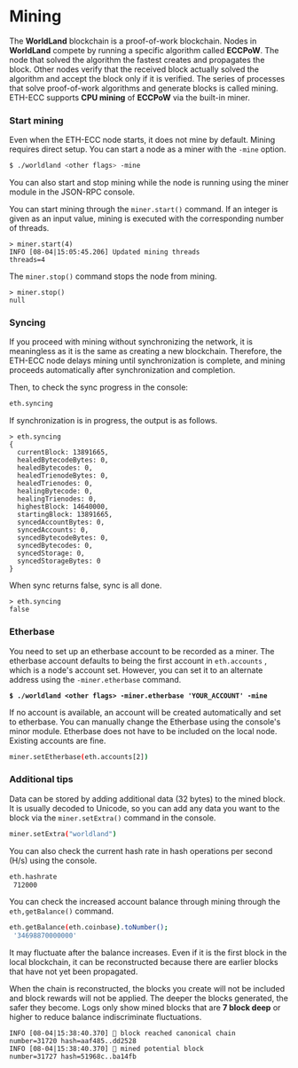 # Mining



The **WorldLand** blockchain is a proof-of-work blockchain. Nodes in **WorldLand** compete by running a specific algorithm called **ECCPoW**. The node that solved the algorithm the fastest creates and propagates the block. Other nodes verify that the received block actually solved the algorithm and accept the block only if it is verified. The series of processes that solve proof-of-work algorithms and generate blocks is called mining. ETH-ECC supports **CPU mining** of **ECCPoW** via the built-in miner.



### Start mining

Even when the ETH-ECC node starts, it does not mine by default. Mining requires direct setup. You can start a node as a miner with the `-mine` option.

```sh
$ ./worldland <other flags> -mine
```



You can also start and stop mining while the node is running using the miner module in the JSON-RPC console.

You can start mining through the `miner.start()` command. If an integer is given as an input value, mining is executed with the corresponding number of threads.

```
> miner.start(4)
INFO [08-04|15:05:45.206] Updated mining threads                   threads=4
```

The `miner.stop()` command stops the node from mining.

```
> miner.stop()
null
```



### Syncing

If you proceed with mining without synchronizing the network, it is meaningless as it is the same as creating a new blockchain. Therefore, the ETH-ECC node delays mining until synchronization is complete, and mining proceeds automatically after synchronization and completion.&#x20;

Then, to check the sync progress in the console:

```sh
eth.syncing
```



If synchronization is in progress, the output is as follows.

```
> eth.syncing
{
  currentBlock: 13891665,
  healedBytecodeBytes: 0,
  healedBytecodes: 0,
  healedTrienodeBytes: 0,
  healedTrienodes: 0,
  healingBytecode: 0,
  healingTrienodes: 0,
  highestBlock: 14640000,
  startingBlock: 13891665,
  syncedAccountBytes: 0,
  syncedAccounts: 0,
  syncedBytecodeBytes: 0,
  syncedBytecodes: 0,
  syncedStorage: 0,
  syncedStorageBytes: 0
}
```



When sync returns false, sync is all done.

```
> eth.syncing
false
```



### Etherbase

You need to set up an etherbase account to be recorded as a miner. The etherbase account defaults to being the first account in `eth.accounts` , which is a node's account set. However, you can set it to an alternate address using the `-miner.etherbase` command.

<pre class="language-sh"><code class="lang-sh"><strong>$ ./worldland &#x3C;other flags> -miner.etherbase 'YOUR_ACCOUNT' -mine
</strong></code></pre>

If no account is available, an account will be created automatically and set to etherbase. You can manually change the Etherbase using the console's minor module. Etherbase does not have to be included on the local node. Existing accounts are fine.

```sh
miner.setEtherbase(eth.accounts[2])
```



### Additional tips

Data can be stored by adding additional data (32 bytes) to the mined block. It is usually decoded to Unicode, so you can add any data you want to the block via the `miner.setExtra()` command in the console.

```sh
miner.setExtra("worldland")
```

You can also check the current hash rate in hash operations per second (H/s) using the console.

```sh
eth.hashrate
 712000
```

You can check the increased account balance through mining through the `eth,getBalance()` command.

```sh
eth.getBalance(eth.coinbase).toNumber();
 '34698870000000'
```



It may fluctuate after the balance increases. Even if it is the first block in the local blockchain, it can be reconstructed because there are earlier blocks that have not yet been propagated.&#x20;

When the chain is reconstructed, the blocks you create will not be included and block rewards will not be applied. The deeper the blocks generated, the safer they become. Logs only show mined blocks that are **7 block deep** or higher to reduce balance indiscriminate fluctuations.

```
INFO [08-04|15:38:40.370] 🔗 block reached canonical chain          number=31720 hash=aaf485..dd2528
INFO [08-04|15:38:40.370] 🔨 mined potential block                  number=31727 hash=51968c..ba14fb
```



### &#x20;<a href="#summary" id="summary"></a>
